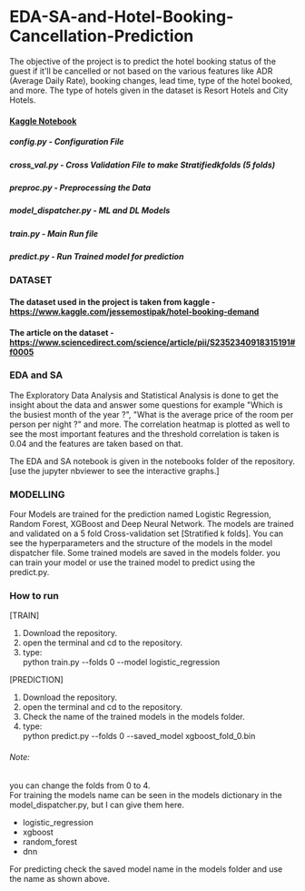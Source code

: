 # EDA-SA-and-Hotel-Booking-Cancellation-Prediction

The objective of the project is to predict the hotel booking status of the guest if it'll be cancelled or not based on the various features like ADR (Average Daily Rate), booking changes, lead time, type of the hotel booked, and more. The type of hotels given in the dataset is Resort Hotels and City Hotels.

#### [Kaggle Notebook](https://www.kaggle.com/sumitm004/eda-sa-and-hotel-booking-cancellation-prediction)

##### config.py - Configuration File</br>
##### cross_val.py - Cross Validation File to make Stratifiedkfolds (5 folds)</br>
##### preproc.py - Preprocessing the Data</br>
##### model_dispatcher.py - ML and DL Models</br>
##### train.py - Main Run file</br>
##### predict.py - Run Trained model for prediction</br>

### DATASET
#### The dataset used in the project is taken from kaggle - https://www.kaggle.com/jessemostipak/hotel-booking-demand </br>
#### The article on the dataset - https://www.sciencedirect.com/science/article/pii/S2352340918315191#f0005 </br>

### EDA and SA
The Exploratory Data Analysis and Statistical Analysis is done to get the insight about the data and answer some questions for example "Which is the busiest month of the year ?", "What is the average price of the room per person per night ?" and more. The correlation heatmap is plotted as well to see the most important features and the threshold correlation is taken is 0.04 and the features are taken based on that.</br>

The EDA and SA notebook is given in the notebooks folder of the repository. [use the jupyter nbviewer to see the interactive graphs.]

### MODELLING

Four Models are trained for the prediction named Logistic Regression, Random Forest, XGBoost and Deep Neural Network. The models are trained and validated on a 5 fold Cross-validation set [Stratified k folds]. You can see the hyperparameters and the structure of the models in the model dispatcher file.
Some trained models are saved in the models folder. you can train your model or use the trained model to predict using the predict.py.

### How to run
[TRAIN]</br>
1. Download the repository.
2. open the terminal and cd to the repository.
3. type:</br>
    python train.py --folds 0 --model logistic_regression

[PREDICTION]
1. Download the repository.
2. open the terminal and cd to the repository.
3. Check the name of the trained models in the models folder.
3. type:</br>
    python predict.py --folds 0 --saved_model xgboost_fold_0.bin

###### Note:
you can change the folds from 0 to 4.</br>
For training the models name can be seen in the models dictionary in the model_dispatcher.py, but I can give them here.</br>
- logistic_regression</br>
- xgboost</br>
- random_forest</br>
- dnn</br>

For predicting check the saved model name in the models folder and use the name as shown above.
